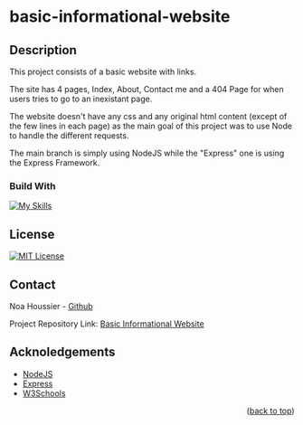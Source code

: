 <a id='top' />

# basic-informational-website

## Description

This project consists of a basic website with links.

The site has 4 pages, Index, About, Contact me and a 404 Page for when users tries to go to an inexistant page.

The website doesn't have any css and any original html content (except of the few lines in each page) as the main goal of this project was to use Node to handle the different requests.

The main branch is simply using NodeJS while the "Express" one is using the Express Framework.

### Build With

[![My Skills](https://skillicons.dev/icons?i=nodejs,express,npm,html&theme=light)](https://skillicons.dev)

## License

[![MIT License](https://img.shields.io/github/license/othneildrew/Best-README-Template.svg?style=for-the-badge)](https://github.com/NestorNebula/basic-informational-website/blob/main/LICENSE)

## Contact

Noa Houssier - [Github](https://github.com/NestorNebula)

Project Repository Link: [Basic Informational Website](https://github.com/NestorNebula/basic-informatioinal-website)

## Acknoledgements

- [NodeJS](https://nodejs.org/en)
- [Express](https://expressjs.com/)
- [W3Schools](https://www.w3schools.com/nodejs/)

<p align='right'>(<a href='#top'>back to top</a>)</p>
